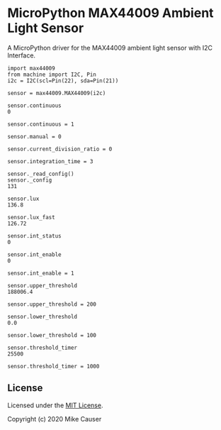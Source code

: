 # MicroPython MAX44009 Ambient Light Sensor

A MicroPython driver for the MAX44009 ambient light sensor with I2C Interface.

```
import max44009
from machine import I2C, Pin
i2c = I2C(scl=Pin(22), sda=Pin(21))

sensor = max44009.MAX44009(i2c)

sensor.continuous
0

sensor.continuous = 1

sensor.manual = 0

sensor.current_division_ratio = 0

sensor.integration_time = 3

sensor._read_config()
sensor._config
131

sensor.lux
136.8

sensor.lux_fast
126.72

sensor.int_status
0

sensor.int_enable
0

sensor.int_enable = 1

sensor.upper_threshold
188006.4

sensor.upper_threshold = 200

sensor.lower_threshold
0.0

sensor.lower_threshold = 100

sensor.threshold_timer
25500

sensor.threshold_timer = 1000
```

## License

Licensed under the [MIT License](http://opensource.org/licenses/MIT).

Copyright (c) 2020 Mike Causer

